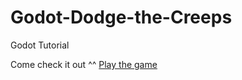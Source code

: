 # Godot-Dodge-the-Creeps
Godot Tutorial

Come check it out ^^ [Play the game](https://ltqa1202.itch.io/dodge-the-creeps)

